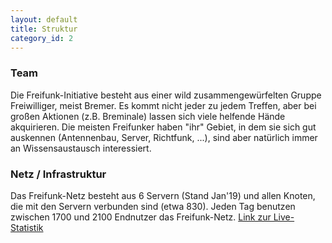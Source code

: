 ```yaml
---
layout: default
title: Struktur
category_id: 2
---
```

### Team
Die Freifunk-Initiative besteht aus einer wild zusammengewürfelten Gruppe Freiwilliger, meist Bremer.
Es kommt nicht jeder zu jedem Treffen, aber bei großen Aktionen (z.B. Breminale) lassen sich viele helfende Hände akquirieren. Die meisten Freifunker haben "ihr" Gebiet, in dem sie sich gut auskennen (Antennenbau, Server, Richtfunk, ...), sind aber natürlich immer an Wissensaustausch interessiert.

### Netz / Infrastruktur
Das Freifunk-Netz besteht aus 6 Servern (Stand Jan'19) und allen Knoten, die mit den Servern verbunden sind (etwa 830). Jeden Tag benutzen zwischen 1700 und 2100 Endnutzer das Freifunk-Netz.
[Link zur Live-Statistik](https://grafana.bremen.freifunk.net/dashboard/db/globals)
